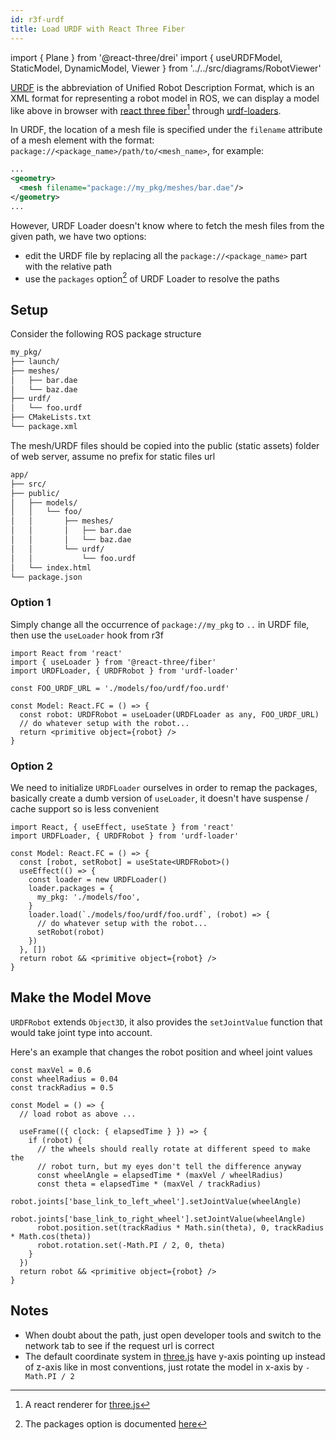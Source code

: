 ```yaml
---
id: r3f-urdf
title: Load URDF with React Three Fiber
---
```

import { Plane } from '@react-three/drei'
import { useURDFModel, StaticModel, DynamicModel, Viewer } from '../../src/diagrams/RobotViewer'

<div style={{ height: 400 }}>
  <Viewer camera={{ position: [0.2, 0.2, 0.2] }}>
    <StaticModel />
  </Viewer>
</div>

[URDF][1] is the abbreviation of Unified Robot Description Format, which is an XML format for representing a robot model in ROS, we can display a model like above in browser with [react three fiber][2][^1] through [urdf-loaders][2].

In URDF, the location of a mesh file is specified under the `filename` attribute of a mesh element with the format: `package://<package_name>/path/to/<mesh_name>`, for example:

```xml title="my_pkg/urdf/foo.urdf" {3}
...
<geometry>
  <mesh filename="package://my_pkg/meshes/bar.dae"/>
</geometry>
...
```

However, URDF Loader doesn't know where to fetch the mesh files from the given path, we have two options:
- edit the URDF file by replacing all the `package://<package_name>` part with the relative path
- use the `packages` option[^2] of URDF Loader to resolve the paths

## Setup

Consider the following ROS package structure

```txt {3-7}
my_pkg/
├── launch/
├── meshes/
│   ├── bar.dae
│   └── baz.dae
├── urdf/
│   └── foo.urdf
├── CMakeLists.txt
└── package.xml
```

The mesh/URDF files should be copied into the public (static assets) folder of web server, assume no prefix for static files url

```txt {4-10}
app/
├── src/
├── public/
│   ├── models/
│   │   └── foo/
│   │       ├── meshes/
│   │       │   ├── bar.dae
│   │       │   └── baz.dae
│   │       └── urdf/
│   │           └── foo.urdf
│   └── index.html
└── package.json
```

### Option 1

Simply change all the occurrence of `package://my_pkg` to `..` in URDF file, then use the `useLoader` hook from r3f

```tsx
import React from 'react'
import { useLoader } from '@react-three/fiber'
import URDFLoader, { URDFRobot } from 'urdf-loader'

const FOO_URDF_URL = './models/foo/urdf/foo.urdf'

const Model: React.FC = () => {
  const robot: URDFRobot = useLoader(URDFLoader as any, FOO_URDF_URL)
  // do whatever setup with the robot...
  return <primitive object={robot} />
}
```

### Option 2

We need to initialize `URDFLoader` ourselves in order to remap the packages, basically create a dumb version of `useLoader`, it doesn't have suspense / cache support so is less convenient

```tsx {8-10}
import React, { useEffect, useState } from 'react'
import URDFLoader, { URDFRobot } from 'urdf-loader'

const Model: React.FC = () => {
  const [robot, setRobot] = useState<URDFRobot>()
  useEffect(() => {
    const loader = new URDFLoader()
    loader.packages = {
      my_pkg: './models/foo',
    }
    loader.load(`./models/foo/urdf/foo.urdf`, (robot) => {
      // do whatever setup with the robot...
      setRobot(robot)
    })
  }, [])
  return robot && <primitive object={robot} />
}
```

## Make the Model Move

`URDFRobot` extends `Object3D`, it also provides the `setJointValue` function that would take joint type into account.

Here's an example that changes the robot position and wheel joint values

```tsx
const maxVel = 0.6
const wheelRadius = 0.04
const trackRadius = 0.5

const Model = () => {
  // load robot as above ...

  useFrame(({ clock: { elapsedTime } }) => {
    if (robot) {
      // the wheels should really rotate at different speed to make the
      // robot turn, but my eyes don't tell the difference anyway
      const wheelAngle = elapsedTime * (maxVel / wheelRadius)
      const theta = elapsedTime * (maxVel / trackRadius)
      robot.joints['base_link_to_left_wheel'].setJointValue(wheelAngle)
      robot.joints['base_link_to_right_wheel'].setJointValue(wheelAngle)
      robot.position.set(trackRadius * Math.sin(theta), 0, trackRadius * Math.cos(theta))
      robot.rotation.set(-Math.PI / 2, 0, theta)
    }
  })
  return robot && <primitive object={robot} />
}
```

<div style={{ height: 400 }}>
  <Viewer camera={{ position: [0, 1.2, 1.2] }}>
    <Plane args={[2, 2]} rotation={[-Math.PI / 2, 0, 0]}>
      <meshBasicMaterial color="#ffb385" />
    </Plane>
    <DynamicModel />
  </Viewer>
</div>

## Notes
- When doubt about the path, just open developer tools and switch to the network tab to see if the request url is correct
- The default coordinate system in [three.js][4] have y-axis pointing up instead of z-axis like in most conventions, just rotate the model in x-axis by `-Math.PI / 2`


[1]:http://wiki.ros.org/urdf
[2]:https://github.com/pmndrs/react-three-fiber
[3]:https://github.com/gkjohnson/urdf-loaders
[4]:https://threejs.org/

[^1]: A react renderer for [three.js][4]
[^2]: The packages option is documented [here](https://github.com/gkjohnson/urdf-loaders/tree/master/javascript#packages)
